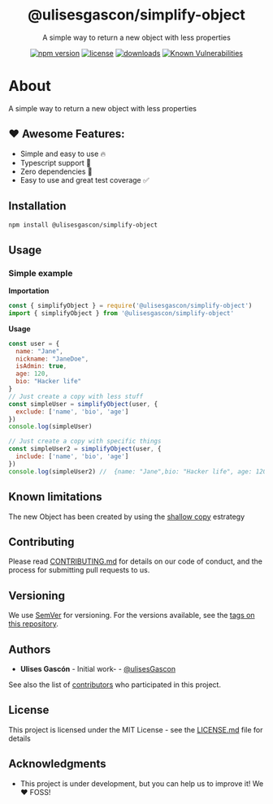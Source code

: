 <p align="center"><h1 align="center">
  @ulisesgascon/simplify-object
</h1>

<p align="center">
  A simple way to return a new object with less properties
</p>

<p align="center">
  <a href="https://www.npmjs.org/package/@ulisesgascon/simplify-object"><img src="https://badgen.net/npm/v/@ulisesgascon/simplify-object" alt="npm version"/></a>
  <a href="https://www.npmjs.org/package/@ulisesgascon/simplify-object"><img src="https://badgen.net/npm/license/@ulisesgascon/simplify-object" alt="license"/></a>
  <a href="https://www.npmjs.org/package/@ulisesgascon/simplify-object"><img src="https://badgen.net/npm/dt/@ulisesgascon/simplify-object" alt="downloads"/></a>
  <a href="https://snyk.io/test/github/ulisesgascon/micro-utilities"><img src="https://snyk.io/test/github/ulisesgascon/micro-utilities/badge.svg" alt="Known Vulnerabilities"/></a>
</p>


# About

A simple way to return a new object with less properties

## ❤️ Awesome Features:


- Simple and easy to use 🔥
- Typescript support 💪
- Zero dependencies 🚀
- Easy to use and great test coverage ✅


## Installation

```bash
npm install @ulisesgascon/simplify-object
```

## Usage

### Simple example

**Importation**

```js
const { simplifyObject } = require('@ulisesgascon/simplify-object')
import { simplifyObject } from '@ulisesgascon/simplify-object'
```

**Usage**

```js
const user = {
  name: "Jane",
  nickname: "JaneDoe",
  isAdmin: true,
  age: 120,
  bio: "Hacker life"
}
// Just create a copy with less stuff
const simpleUser = simplifyObject(user, {
  exclude: ['name', 'bio', 'age']
})
console.log(simpleUser) 

// Just create a copy with specific things
const simpleUser2 = simplifyObject(user, {
  include: ['name', 'bio', 'age']
})
console.log(simpleUser2) //  {name: "Jane",bio: "Hacker life", age: 120 }

```

## Known limitations

The new Object has been created by using the [shallow copy](https://developer.mozilla.org/en-US/docs/Glossary/Shallow_copy) estrategy

## Contributing

Please read [CONTRIBUTING.md](https://github.com/UlisesGascon/.github/blob/main/contributing.md) for details on our code of conduct, and the process for submitting pull requests to us.

## Versioning

We use [SemVer](http://semver.org/) for versioning. For the versions available, see the [tags on this repository](https://github.com/ulisesGascon/micro-utilities/tags).

## Authors

- **Ulises Gascón** - Initial work- - [@ulisesGascon](https://github.com/ulisesGascon)

See also the list of [contributors](https://github.com/ulisesGascon/micro-utilities/contributors) who participated in this project.

## License

This project is licensed under the MIT License - see the [LICENSE.md](../../LICENSE.md) file for details

## Acknowledgments

- This project is under development, but you can help us to improve it! We :heart: FOSS!
